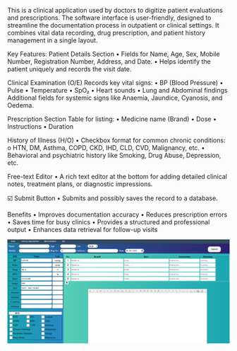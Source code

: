 This is a clinical application used by doctors to digitize patient evaluations and prescriptions. The software interface is user-friendly, designed to streamline the documentation process in outpatient or clinical settings. It combines vital data recording, drug prescription, and patient history management in a single layout.

Key Features:
Patient Details Section
•	Fields for Name, Age, Sex, Mobile Number, Registration Number, Address, and Date.
•	Helps identify the patient uniquely and records the visit date.

Clinical Examination (O/E)
Records key vital signs:
•	BP (Blood Pressure)
•	Pulse
•	Temperature
•	SpO₂
•	Heart sounds
•	Lung and Abdominal findings
Additional fields for systemic signs like Anaemia, Jaundice, Cyanosis, and Oedema.

Prescription Section
Table for listing:
•	Medicine name (Brand)
•	Dose
•	Instructions
•	Duration

History of Illness (H/O)
•	Checkbox format for common chronic conditions:
o	HTN, DM, Asthma, COPD, CKD, IHD, CLD, CVD, Malignancy, etc.
•	Behavioral and psychiatric history like Smoking, Drug Abuse, Depression, etc.

 Free-text Editor
•	A rich text editor at the bottom for adding detailed clinical notes, treatment plans, or diagnostic impressions.

☑️ Submit Button
•	Submits and possibly saves the record to a database.

Benefits
•	Improves documentation accuracy
•	Reduces prescription errors
•	Saves time for busy clinics
•	Provides a structured and professional output
•	Enhances data retrieval for follow-up visits



![image alt](https://github.com/MohaimenulHaque/PrescriptionWritingSoftware/blob/7904b50c80ea01fb7676e0a0706d1e0877d97b17/PWS.png)




